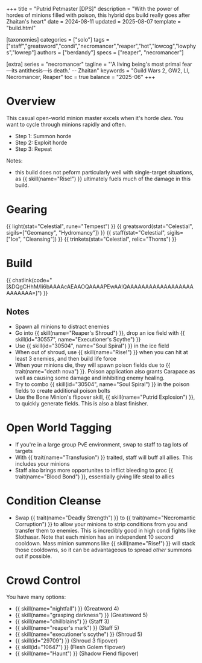 +++
title = "Putrid Petmaster [DPS]"
description = "With the power of hordes of minions filled with poison, this hybrid dps build really goes after Zhaitan's heart"
date = 2024-08-11
updated = 2025-08-07
template = "build.html"

[taxonomies]
categories = ["solo"]
tags = ["staff","greatsword","condi","necromancer","reaper","hot","lowcog","lowphys","lowrep"]
authors = ["berdandy"]
specs = ["reaper", "necromancer"]

[extra]
series = "necromancer"
tagline = "'A living being's most primal fear—its antithesis—is death.' -- Zhaitan"
keywords = "Guild Wars 2, GW2, LI, Necromancer, Reaper"
toc = true
balance = "2025-06"
+++


# Overview 

This casual open-world minion master excels when it's horde _dies_. You want to cycle through minions rapidly and often.

- Step 1: Summon horde
- Step 2: Exploit horde
- Step 3: Repeat

Notes:
- this build does not peform particularly well with single-target situations, as {{ skill(name="Rise!") }} ultimately fuels much of the damage in this build.

# Gearing

{{ light(stat="Celestial", rune="Tempest") }}
{{ greatsword(stat="Celestial", sigils=["Geomancy", "Hydromancy"]) }}
{{ staff(stat="Celestial", sigils=["Ice", "Cleansing"]) }}
{{ trinkets(stat="Celestial", relic="Thorns") }}

# Build

{{ chatlink(code="[&DQgCHhM/Ii6bAAAAcAEAAOQAAAAPEwAAlQAAAAAAAAAAAAAAAAAAAAAAAAA=]") }}

## Notes

- Spawn all minions to distract enemies
- Go into {{ skill(name="Reaper's Shroud") }}, drop an ice field with {{ skill(id="30557", name="Executioner's Scythe") }}
- Use {{ skill(id="30504", name="Soul Spiral") }} in the ice field
- When out of shroud, use {{ skill(name="Rise!") }} when you can hit at least 3 enemies, and then build life force
- When your minions die, they will spawn poison fields due to {{ trait(name="death nova") }}. Poison application also grants Carapace as well as causing some damage and inhibiting enemy healing.
- Try to combo {{ skill(id="30504", name="Soul Spiral") }} in the poison fields to create additional poison bolts
- Use the Bone Minion's flipover skill, {{ skill(name="Putrid Explosion") }}, to quickly generate fields. This is also a blast finisher.

# Open World Tagging

- If you're in a large group PvE environment, swap to staff to tag lots of targets
- With {{ trait(name="Transfusion") }} traited, staff will buff all allies. This includes your minions
- Staff also brings more opportunites to inflict bleeding to proc {{ trait(name="Blood Bond") }}, essentially giving life steal to allies

# Condition Cleanse

- Swap {{ trait(name="Deadly Strength") }} to {{ trait(name="Necromantic Corruption") }} to allow your minions to strip conditions from you
and transfer them to enemies. This is incredibly good in high condi fights like Slothasar. Note that each minion has an independent 10
second cooldown. Mass minion summons like {{ skill(name="Rise!") }} will stack those cooldowns, so it can be advantageous to spread
_other_ summons out if possible.

# Crowd Control

You have many options:

- {{ skill(name="nightfall") }} (Greatword 4)
- {{ skill(name="grasping darkness") }} (Greatsword 5)
- {{ skill(name="chillblains") }} (Staff 3) 
- {{ skill(name="reaper's mark") }} (Staff 5)
- {{ skill(name="executioner's scythe") }} (Shroud 5)
- {{ skill(id="29709") }} (Shroud 3 flipover)
- {{ skill(id="10647") }} (Flesh Golem flipover)
- {{ skill(name="Haunt") }} (Shadow Fiend flipover)

